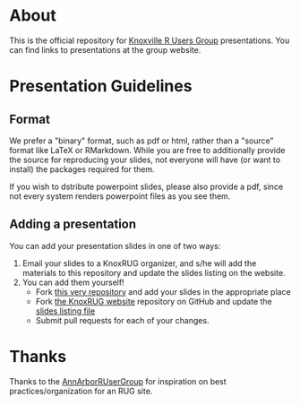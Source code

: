 # About

This is the official repository for
[Knoxville R Users Group](http://www.meetup.com/Knoxville-R-Users-Group/)
presentations.  You can find links to presentations at the group
website.


# Presentation Guidelines

## Format
We prefer a "binary" format, such as pdf or html, rather than a "source"
format like LaTeX or RMarkdown.  While you are free to additionally
provide the source for reproducing your slides, not everyone will
have (or want to install) the packages required for them.

If you wish to dstribute powerpoint slides, please also provide a pdf,
since not every system renders powerpoint files as you see them.


## Adding a presentation
You can add your presentation slides in one of two ways:

1. Email your slides to a KnoxRUG organizer, and s/he will add the 
materials to this repository and update the slides listing on the
website.
2. You can add them yourself!
    * Fork [this very repository](https://github.com/KnoxRUG/presentations) and add your slides in the appropriate place
    * Fork [the KnoxRUG website](https://github.com/KnoxRUG/KnoxRUG.github.io) repository on GitHub and update the [slides listing file](https://github.com/KnoxRUG/KnoxRUG.github.io/blob/master/presentations.html)
    * Submit pull requests for each of your changes.


# Thanks

Thanks to the [AnnArborRUserGroup](https://github.com/AnnArborRUserGroup)
for inspiration on best practices/organization for an RUG site.
